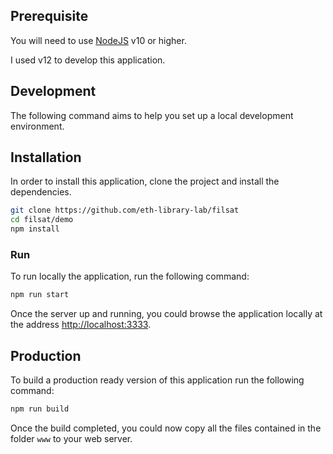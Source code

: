 ## Prerequisite

You will need to use [NodeJS](https://nodejs.org/en/) v10 or higher.

I used v12 to develop this application.

## Development

The following command aims to help you set up a local development environment.

## Installation

In order to install this application, clone the project and install the dependencies.

```bash
git clone https://github.com/eth-library-lab/filsat
cd filsat/demo
npm install
```

### Run

To run locally the application, run the following command:

````bash
npm run start
````

Once the server up and running, you could browse the application locally at the address [http://localhost:3333](http://localhost:3333).

## Production

To build a production ready version of this application run the following command:

```bash
npm run build
```

Once the build completed, you could now copy all the files contained in the folder `www` to your web server.
